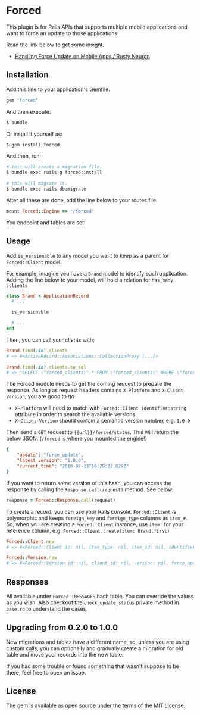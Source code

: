 # Forced

This plugin is for Rails APIs that supports multiple mobile applications and want to force an update to those applications.

Read the link below to get some insight.

* [Handling Force Update on Mobile Apps / Rusty Neuron](https://rustyneuron.net/2018/07/12/handling-force-update-on-mobile-apps/)

## Installation
Add this line to your application's Gemfile:

```ruby
gem 'forced'
```

And then execute:
```bash
$ bundle
```

Or install it yourself as:
```bash
$ gem install forced
```

And then, run:
```bash
# this will create a migration file.
$ bundle exec rails g forced:install

# this will migrate it.
$ bundle exec rails db:migrate
```

After all these are done, add the line below to your routes file.

```ruby
mount Forced::Engine => "/forced"
```

You endpoint and tables are set!

## Usage

Add `is_versionable` to any model you want to keep as a parent for `Forced::Client` model.

For example, imagine you have a `Brand` model to identify each application. Adding the line below to your model, will hold a relation for `has_many :clients`

```ruby
class Brand < ApplicationRecord
  # ...

  is_versionable

  # ...
end
```

Then, you can call your clients with;

```ruby
Brand.find(:id).clients
# => #<ActiveRecord::Associations::CollectionProxy [...]>

Brand.find(:id).clients.to_sql
# => "SELECT \"forced_clients\".* FROM \"forced_clients\" WHERE \"forced_clients\".\"item_id\" = :id AND \"forced_clients\".\"item_type\" = 'Brand'"
```

The Forced module needs to get the coming request to prepare the response. As long as request headers contains `X-Platform` and `X-Client-Version`, you are good to go.

* `X-Platform` will need to match with `Forced::Client identifier:string` attribute in order to search the available versions.
* `X-Client-Version` should contain a semantic version number, e.g. `1.0.0`

Then send a `GET` request to `{{url}}/forced/status`. This will return the below JSON. (`/forced` is where you mounted the engine!)

```json
{
    "update": "force_update",
    "latest_version": "1.0.0",
    "current_time": "2018-07-13T16:28:22.829Z"
}
```

If you want to return some version of this hash, you can access the response by calling the `Response.call(request)` method. See below.

```ruby
response = Forced::Response.call(request)
```

To create a record, you can use your Rails console. `Forced::Client` is polymorphic and keeps `foreign_key` and `foreign_type` columns as `item_#`. So, when you are creating a `Forced::Client` instance, use `item:` for your reference column, e.g. `Forced::Client.create(item: Brand.first)`

```ruby
Forced::Client.new
# => #<Forced::Client id: nil, item_type: nil, item_id: nil, identifier: nil, deleted_at: nil, created_at: nil, updated_at: nil>

Forced::Version.new
# => #<Forced::Version id: nil, client_id: nil, version: nil, force_update: false, changelog: nil, deleted_at: nil, created_at: nil, updated_at: nil>
```

## Responses

All available under `Forced::MESSAGES` hash table. You can override the values as you wish. Also checkout the `check_update_status` private method in `base.rb` to understand the cases.

## Upgrading from 0.2.0 to 1.0.0

New migrations and tables have a different name, so, unless you are using custom calls, you can optionally and gradually create a migration for old table and move your records into the new table.

If you had some trouble or found something that wasn't suppose to be there, feel free to open an issue.

## License
The gem is available as open source under the terms of the [MIT License](https://opensource.org/licenses/MIT).
